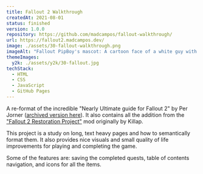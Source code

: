 ```yaml
---
title: Fallout 2 Walkthrough
createdAt: 2021-08-01
status: finished
version: 1.0.0
repository: https://github.com/madcampos/fallout-walkthrough/
url: https://fallout2.madcampos.dev/
image: ./assets/30-fallout-walkthrough.png
imageAlt: "Fallout PipBoy's mascot: A cartoon face of a white guy with blond hair smiling. On the background a gradient from a vibrant blue to light blue."
themeImages:
  y2k: ./assets/y2k/30-fallout.jpg
techStack:
  - HTML
  - CSS
  - JavaScript
  - GitHub Pages
---
```


A re-format of the incredible "Nearly Ultimate guide for Fallout 2" by Per Jorner ([archived version here](https://web.archive.org/web/20171116020222/https://user.tninet.se/~jyg699a/fallout2.html)). It also contains all the addition from the ["Fallout 2 Restoration Project"](https://github.com/BGforgeNet/Fallout2_Restoration_Project) mod originally by Killap.

This project is a study on long, text heavy pages and how to semantically format them. It also provides nice visuals and small quality of life improvements for playing and completing the game.

Some of the features are: saving the completed quests, table of contents navigation, and icons for all the items.

